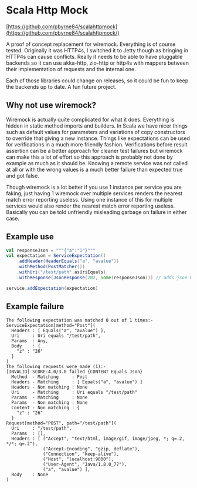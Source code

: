 # Scala Http Mock
[https://github.com/pbyrne84/scalahttpmock](https://github.com/pbyrne84/scalahttpmock/)

A proof of concept replacement for wiremock. Everything is of course tested. Originally it was HTTP4s, I switched it to Jetty though
as bringing in HTTP4s can cause conflicts. Really it needs to be able to have pluggable backends so it can use akka-http, zio-http or
http4s with mappers between their implementation of requests and the internal one.

Each of those libraries could change on releases, so it could be fun to keep the backends up to date. A fun future project.

## Why not use wiremock?
Wiremock is actually quite complicated for what it does. Everything is hidden in static method imports and builders. In Scala we have
nicer things such as default values for parameters and variations of copy constructors to override that giving a new instance.
Things like expectations can be used for verifications in a much more friendly fashion. Verifications before result assertion can
be a better approach for cleaner test failures but wiremock can make this a lot of effort so this approach is probably not done by example as
much as it should be. Knowing a remote service was not called at all or with the wrong values is a much better failure than expected true and
got false.

Though wiremock is a lot better if you use 1 instance per service you are faking, just having 1 wiremock over multiple services
renders the nearest match error reporting useless. Using one instance of this for multiple services would also render the nearest
match error reporting useless. Basically you can be told unfriendly misleading garbage on failure in either case.

## Example use

```scala
val responseJson = """{"a":"1"}"""
val expectation = ServiceExpectation()
    .addHeader(HeaderEquals("a", "avalue"))
    .withMethod(PostMatcher())
    .withUri("/test/path".asUriEquals)
    .withResponse(JsonResponse(202, Some(responseJson))) // adds json header and allows for custom headers

service.addExpectation(expectation)
```

## Example failure

```
The following expectation was matched 0 out of 1 times:-
ServiceExpectation[method="Post"](
  Headers : [ Equals("a", "avalue") ],
  Uri     : Uri equals "/test/path",
  Params  : Any,
  Body    : {
    "z" : "26"
  }
)
The following requests were made (1):-
[INVALID] SCORE:4.0/3.0 failed {CONTENT Equals Json}
  Method  - Matching     : Post
  Headers - Matching     : [ Equals("a", "avalue") ]
  Headers - Non matching : None
  Uri     - Matching     : Uri equals "/test/path"
  Params  - Matching     : None
  Params  - Non matching : None
  Content - Non matching : {
    "z" : "26"
  }
Request[method="POST", path="/test/path"](
  Uri     : "/test/path",
  Params  : [],
  Headers : [ ("Accept", "text/html, image/gif, image/jpeg, *; q=.2, */*; q=.2"),
              ("Accept-Encoding", "gzip, deflate"),
              ("Connection", "keep-alive"),
              ("Host", "localhost:9000"),
              ("User-Agent", "Java/1.8.0_77"),
              ("a", "avalue") ],
  Body    : None
)

```
